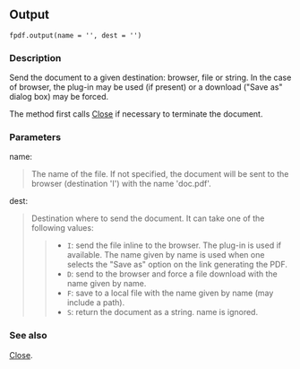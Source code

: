 ## Output ##

```
fpdf.output(name = '', dest = '')
```

### Description ###

Send the document to a given destination: browser, file or string. In the case of browser, the plug-in may be used (if present) or a download ("Save as" dialog box) may be forced.

The method first calls [Close](Close.md) if necessary to terminate the document.

### Parameters ###

name:
> The name of the file. If not specified, the document will be sent to the browser (destination 'I') with the name 'doc.pdf'.

dest:
> Destination where to send the document. It can take one of the following values:
>>   * `I`: send the file inline to the browser. The plug-in is used if available. The name given by name is used when one selects the "Save as" option on the link generating the PDF.
>>   * `D`: send to the browser and force a file download with the name given by name.
>>   * `F`: save to a local file with the name given by name (may include a path).
>>   * `S`: return the document as a string. name is ignored.

### See also ###

[Close](Close.md).

